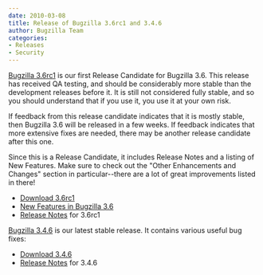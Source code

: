```yaml
---
date: 2010-03-08
title: Release of Bugzilla 3.6rc1 and 3.4.6
author: Bugzilla Team
categories:
- Releases
- Security
---
```


[Bugzilla 3.6rc1](/releases/3.6/) is our first Release Candidate for Bugzilla 3.6\. This release has received QA testing, and should be considerably more stable than the development releases before it. It is still not considered fully stable, and so you should understand that if you use it, you use it at your own risk.

If feedback from this release candidate indicates that it is mostly stable, then Bugzilla 3.6 will be released in a few weeks. If feedback indicates that more extensive fixes are needed, there may be another release candidate after this one.

Since this is a Release Candidate, it includes Release Notes and a listing of New Features. Make sure to check out the "Other Enhancements and Changes" section in particular--there are a lot of great improvements listed in there!

*   [Download 3.6rc1](/download/#v36)
*   [New Features in Bugzilla 3.6](/releases/3.6/#v36_feat)
*   [Release Notes](/releases/3.6/) for 3.6rc1

[Bugzilla 3.4.6](/releases/3.4.6/) is our latest stable release. It contains various useful bug fixes:

*   [Download 3.4.6](/download/#v34)
*   [Release Notes](/releases/3.4.6/) for 3.4.6

